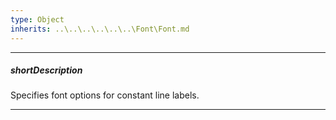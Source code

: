 ```yaml
---
type: Object
inherits: ..\..\..\..\..\..\Font\Font.md
---
```

---
##### shortDescription
Specifies font options for constant line labels.

---
